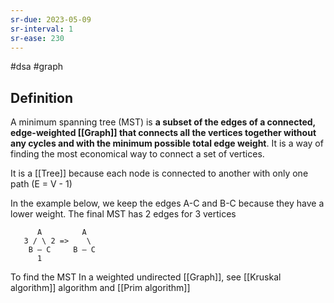 ```yaml
---
sr-due: 2023-05-09
sr-interval: 1
sr-ease: 230
---
```


#dsa #graph

## Definition

A minimum spanning tree (MST) is **a subset of the edges of a connected, edge-weighted [[Graph]] that connects all the vertices together without any cycles and with the minimum possible total edge weight**. It is a way of finding the most economical way to connect a set of vertices.

It is a [[Tree]] because each node is connected to another with only one path (E = V - 1)

In the example below, we keep the edges A-C and B-C because they have a lower weight. The final MST has 2 edges for 3 vertices

```text
      A         A
   3 / \ 2 =>    \
    B — C     B — C
      1
```

To find the MST In a weighted undirected [[Graph]], see [[Kruskal algorithm]] algorithm and [[Prim algorithm]]
